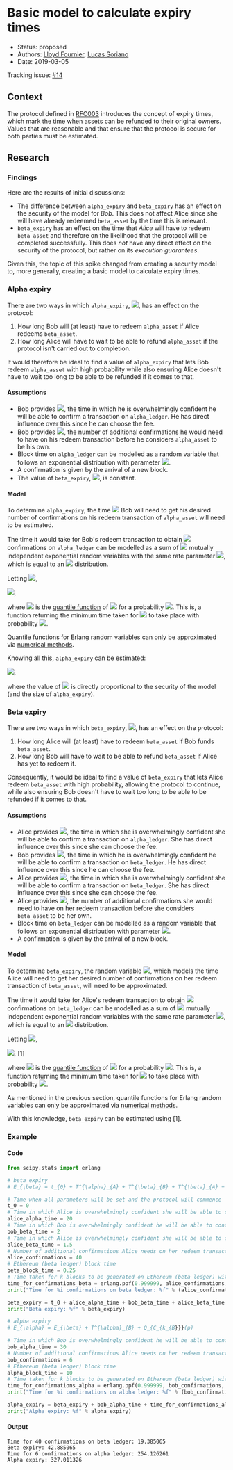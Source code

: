 # Basic model to calculate expiry times

* Status: proposed
* Authors: [Lloyd Fournier](@LLFourn), [Lucas Soriano](@luckysori)
* Date: 2019-03-05

Tracking issue: [#14](https://github.com/comit-network/RFCs/issues/14)

## Context

The protocol defined in [RFC003](https://github.com/comit-network/RFCs/blob/master/RFC-003-SWAP-basic.md) introduces the concept of expiry times, which mark the time when assets can be refunded to their original owners.
Values that are reasonable and that ensure that the protocol is secure for both parties must be estimated.

## Research

### Findings

Here are the results of initial discussions:

- The difference between `alpha_expiry` and `beta_expiry` has an effect on the security of the model for *Bob*.
This does not affect Alice since she will have already redeemed `beta_asset` by the time this is relevant.
- `beta_expiry` has an effect on the time that *Alice* will have to redeem `beta_asset` and therefore on the likelihood that the protocol will be completed successfully.
This does _not_ have any direct effect on the security of the protocol, but rather on its *execution guarantees*.

Given this, the topic of this spike changed from creating a security model to, more generally, creating a basic model to calculate expiry times.

### Alpha expiry

There are two ways in which `alpha_expiry`, <img src="https://latex.codecogs.com/gif.latex?E_{\alpha}"/>, has an effect on the protocol:

1. How long Bob will (at least) have to redeem `alpha_asset` if Alice redeems `beta_asset`.
2. How long Alice will have to wait to be able to refund `alpha_asset` if the protocol isn't carried out to completion.

It would therefore be ideal to find a value of `alpha_expiry` that lets Bob redeem `alpha_asset` with high probability while also ensuring Alice doesn't have to wait too long to be able to be refunded if it comes to that.

#### Assumptions

- Bob provides <img src="https://latex.codecogs.com/gif.latex?T_{\alpha}"/>, the time in which he is overwhelmingly confident he will be able to confirm a transaction on `alpha_ledger`.
He has direct influence over this since he can choose the fee.
- Bob provides <img src="https://latex.codecogs.com/gif.latex?k"/>, the number of additional confirmations he would need to have on his redeem transaction before he considers `alpha_asset` to be his own.
- Block time on `alpha_ledger` can be modelled as a random variable that follows an exponential distribution with parameter <img src="https://latex.codecogs.com/gif.latex?\lambda"/>.
- A confirmation is given by the arrival of a new block.
- The value of `beta_expiry`, <img src="https://latex.codecogs.com/gif.latex?E_{\beta}"/>, is constant.

#### Model

To determine `alpha_expiry`, the time <img src="https://latex.codecogs.com/gif.latex?\Delta_{R}"/> Bob will need to get his desired number of confirmations on his redeem transaction of `alpha_asset` will need to be estimated.

The time it would take for Bob's redeem transaction to obtain <img src="https://latex.codecogs.com/gif.latex?k"/> confirmations on `alpha_ledger` can be modelled as a sum of <img src="https://latex.codecogs.com/gif.latex?k"/> mutually independent exponential random variables with the same rate parameter <img src="https://latex.codecogs.com/gif.latex?\lambda"/>, which is equal to an <img src="https://latex.codecogs.com/gif.latex?\textrm{Erlang}(k,\lambda)"/> distribution.

Letting <img src="https://latex.codecogs.com/gif.latex?C_{k}\sim\textrm{Erlang}(k,\lambda)"/>,

<img src="https://latex.codecogs.com/gif.latex?\Delta_{R}=T_{\alpha}&plus;Q_{C_{k}}(p)"/>,

where <img src="https://latex.codecogs.com/gif.latex?Q_{C_{k}}(p)"/> is the [quantile function](https://en.wikipedia.org/wiki/Quantile_function) of <img src="https://latex.codecogs.com/gif.latex?C_{k}"/> for a probability <img src="https://latex.codecogs.com/gif.latex?p"/>. 
This is, a function returning the minimum time taken for <img src="https://latex.codecogs.com/gif.latex?C_{k}"/> to take place with probability <img src="https://latex.codecogs.com/gif.latex?p"/>.

Quantile functions for Erlang random variables can only be approximated via [numerical methods](https://docs.scipy.org/doc/scipy-0.16.1/reference/generated/scipy.stats.erlang.html).

Knowing all this, `alpha_expiry` can be estimated:

<img src="https://latex.codecogs.com/gif.latex?E_{\alpha}=E_{\beta}&plus;T_{\alpha}&plus;Q_{C_{k}}(p)"/>,

where the value of <img src="https://latex.codecogs.com/gif.latex?p"/> is directly proportional to the security of the model (and the size of `alpha_expiry`).

### Beta expiry

There are two ways in which `beta_expiry`, <img src="https://latex.codecogs.com/gif.latex?E_{\beta}"/>, has an effect on the protocol:

1. How long Alice will (at least) have to redeem `beta_asset` if Bob funds `beta_asset`.
2. How long Bob will have to wait to be able to refund `beta_asset` if Alice has yet to redeem it.

Consequently, it would be ideal to find a value of `beta_expiry` that lets Alice redeem `beta_asset` with high probability, allowing the protocol to continue, while also ensuring Bob doesn't have to wait too long to be able to be refunded if it comes to that.

#### Assumptions

- Alice provides <img src="https://latex.codecogs.com/gif.latex?T^{\alpha}_{A}"/>, the time in which she is overwhelmingly confident she will be able to confirm a transaction on `alpha_ledger`.
She has direct influence over this since she can choose the fee.
- Bob provides <img src="https://latex.codecogs.com/gif.latex?T^{\beta}_{B}"/>, the time in which he is overwhelmingly confident he will be able to confirm a transaction on `beta_ledger`.
He has direct influence over this since he can choose the fee.
- Alice provides <img src="https://latex.codecogs.com/gif.latex?T^{\beta}_{A}"/>, the time in which she is overwhelmingly confident she will be able to confirm a transaction on `beta_ledger`.
She has direct influence over this since she can choose the fee.
- Alice provides <img src="https://latex.codecogs.com/gif.latex?k"/>, the number of additional confirmations she would need to have on her redeem transaction before she considers `beta_asset` to be her own.
- Block time on `beta_ledger` can be modelled as a random variable that follows an exponential distribution with parameter <img src="https://latex.codecogs.com/gif.latex?\lambda"/>.
- A confirmation is given by the arrival of a new block.

#### Model

To determine `beta_expiry`, the random variable <img src="https://latex.codecogs.com/gif.latex?R_{\beta}"/>, which models the time Alice will need to get her desired number of confirmations on her redeem transaction of `beta_asset`, will need to be approximated.

The time it would take for Alice's redeem transaction to obtain <img src="https://latex.codecogs.com/gif.latex?k"/> confirmations on `beta_ledger` can be modelled as a sum of <img src="https://latex.codecogs.com/gif.latex?k"/> mutually independent exponential random variables with the same rate parameter <img src="https://latex.codecogs.com/gif.latex?\lamda"/>, which is equal to an <img src="https://latex.codecogs.com/gif.latex?\textrm{Erlang}(k,\lambda)"/> distribution.

Letting <img src="https://latex.codecogs.com/gif.latex?C_{k}\sim\textrm{Erlang}(k,\lambda)"/>,

<img src="https://latex.codecogs.com/gif.latex?E_{\beta}=t_{0}&plus;T^{\alpha}_{A}&plus;T^{\beta}_{B}&plus;T^{\beta}_{A}&plus;Q_{C_{k}}(p)"/>, [1]

where <img src="https://latex.codecogs.com/gif.latex?Q_{C_{k}}(p)"/> is the [quantile function](https://en.wikipedia.org/wiki/Quantile_function) of <img src="https://latex.codecogs.com/gif.latex?C_{k}"/> for a probability <img src="https://latex.codecogs.com/gif.latex?p"/>.
This is, a function returning the minimum time taken for <img src="https://latex.codecogs.com/gif.latex?C_{k}"/> to take place with probability <img src="https://latex.codecogs.com/gif.latex?p"/>.

As mentioned in the previous section, quantile functions for Erlang random variables can only be approximated via [numerical methods](https://docs.scipy.org/doc/scipy-0.16.1/reference/generated/scipy.stats.erlang.html).


With this knowledge, `beta_expiry` can be estimated using [1].

### Example

#### Code

```python
from scipy.stats import erlang

# beta expiry
# E_{\beta} = t_{0} + T^{\alpha}_{A} + T^{\beta}_{B} + T^{\beta}_{A} + Q_{C_{k}}(p)

# Time when all parameters will be set and the protocol will commence
t_0 = 0
# Time in which Alice is overwhelmingly confident she will be able to confirm a Bitcoin (alpha ledger) transaction
alice_alpha_time = 20
# Time in which Bob is overwhelmingly confident he will be able to confirm an Ethereum (beta ledger) transaction
bob_beta_time = 2
# Time in which Alice is overwhelmingly confident she will be able to confirm an Ethereum (beta ledger) transaction
alice_beta_time = 1.5
# Number of additional confirmations Alice needs on her redeem transaction of beta_asset
alice_confirmations = 40
# Ethereum (beta ledger) block time
beta_block_time = 0.25
# Time taken for k blocks to be generated on Ethereum (beta ledger) with probability 0.95
time_for_confirmations_beta = erlang.ppf(0.999999, alice_confirmations, 0, beta_block_time)
print("Time for %i confirmations on beta ledger: %f" % (alice_confirmations, time_for_confirmations_beta))

beta_expiry = t_0 + alice_alpha_time + bob_beta_time + alice_beta_time + time_for_confirmations_beta
print("Beta expiry: %f" % beta_expiry)

# alpha expiry
# E_{\alpha} = E_{\beta} + T^{\alpha}_{B} + Q_{C_{k_{B}}}(p)

# Time in which Bob is overwhelmingly confident he will be able to confirm a Bitcoin (alpha ledger) transaction
bob_alpha_time = 30
# Number of additional confirmations Alice needs on her redeem transaction of beta_asset
bob_confirmations = 6
# Ethereum (beta ledger) block time
alpha_block_time = 10
# Time taken for k blocks to be generated on Ethereum (beta ledger) with probability 0.95
time_for_confirmations_alpha = erlang.ppf(0.999999, bob_confirmations, 0, alpha_block_time)
print("Time for %i confirmations on alpha ledger: %f" % (bob_confirmations, time_for_confirmations_alpha))

alpha_expiry = beta_expiry + bob_alpha_time + time_for_confirmations_alpha
print("Alpha expiry: %f" % alpha_expiry)
```

#### Output

```
Time for 40 confirmations on beta ledger: 19.385065
Beta expiry: 42.885065
Time for 6 confirmations on alpha ledger: 254.126261
Alpha expiry: 327.011326
```
